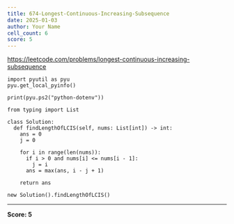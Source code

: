 ```yaml
---
title: 674-Longest-Continuous-Increasing-Subsequence
date: 2025-01-03
author: Your Name
cell_count: 6
score: 5
---
```


https://leetcode.com/problems/longest-continuous-increasing-subsequence


```
import pyutil as pyu
pyu.get_local_pyinfo()
```


```
print(pyu.ps2("python-dotenv"))
```


```
from typing import List
```


```
class Solution:
  def findLengthOfLCIS(self, nums: List[int]) -> int:
    ans = 0
    j = 0

    for i in range(len(nums)):
      if i > 0 and nums[i] <= nums[i - 1]:
        j = i
      ans = max(ans, i - j + 1)

    return ans
```


```
new Solution().findLengthOfLCIS()
```


---
**Score: 5**